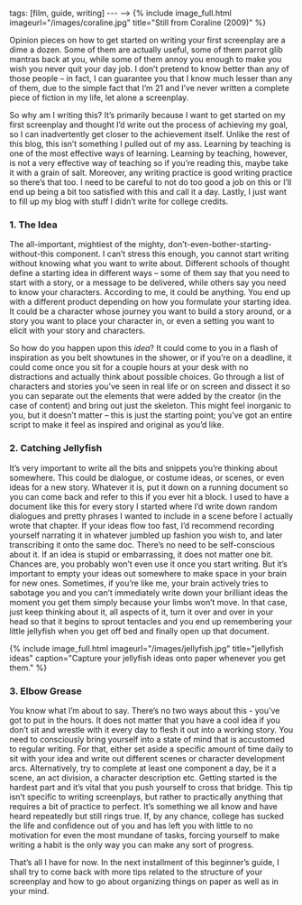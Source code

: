 <!-- ---
layout: post
title: "Writing Your First Screenplay - Part One"
description: "First part of beginner's guide to screenwriting."
date: 2021-07-07
<!-- feature_image: images/coraline.jpg -->
tags: [film, guide, writing]
--- -->
{% include image_full.html imageurl="/images/coraline.jpg" title="Still from Coraline (2009)" %}	

Opinion pieces on how to get started on writing your first screenplay are a dime a dozen. Some of them are actually useful, some of them parrot glib mantras back at you, while some of them annoy you enough to make you wish you never quit your day job. I don’t pretend to know better than any of those people – in fact, I can guarantee you that I know much lesser than any of them, due to the simple fact that I’m 21 and I’ve never written a complete piece of fiction in my life, let alone a screenplay.

<!--more-->

So why am I writing this? It’s primarily because I want to get started on my first screenplay and thought I’d write out the process of achieving my goal, so I can inadvertently get closer to the achievement itself. Unlike the rest of this blog, this isn’t something I pulled out of my ass. Learning by teaching is one of the most effective ways of learning. Learning by teaching, however, is not a very effective way of teaching so if you’re reading this, maybe take it with a grain of salt. Moreover, any writing practice is good writing practice so there’s that too. I need to be careful to not do too good a job on this or I’ll end up being a bit too satisfied with this and call it a day. Lastly, I just want to fill up my blog with stuff I didn’t write for college credits.

### 1.	The Idea

The all-important, mightiest of the mighty, don’t-even-bother-starting-without-this component. I can’t stress this enough, you cannot start writing without knowing what you want to write about. Different schools of thought define a starting idea in different ways – some of them say that you need to start with a story, or a message to be delivered, while others say you need to know your characters. According to me, it could be anything. You end up with a different product depending on how you formulate your starting idea. It could be a character whose journey you want to build a story around, or a story you want to place your character in, or even a setting you want to elicit with your story and characters. 

So how do you happen upon this _idea_? It could come to you in a flash of inspiration as you belt showtunes in the shower, or if you’re on a deadline, it could come once you sit for a couple hours at your desk with no distractions and actually think about possible choices. Go through a list of characters and stories you’ve seen in real life or on screen and dissect it so you can separate out the elements that were added by the creator (in the case of content) and bring out just the skeleton. This might feel inorganic to you, but it doesn’t matter – this is just the starting point; you’ve got an entire script to make it feel as inspired and original as you’d like.

### 2.	Catching Jellyfish

It’s very important to write all the bits and snippets you’re thinking about somewhere. This could be dialogue, or costume ideas, or scenes, or even ideas for a new story. Whatever it is, put it down on a running document so you can come back and refer to this if you ever hit a block. I used to have a document like this for every story I started where I’d write down random dialogues and pretty phrases I wanted to include in a scene before I actually wrote that chapter. If your ideas flow too fast, I’d recommend recording yourself narrating it in whatever jumbled up fashion you wish to, and later transcribing it onto the same doc. There’s no need to be self-conscious about it. If an idea is stupid or embarrassing, it does not matter one bit. Chances are, you probably won’t even use it once you start writing. But it’s important to empty your ideas out somewhere to make space in your brain for new ones. Sometimes, if you’re like me, your brain actively tries to sabotage you and you can’t immediately write down your brilliant ideas the moment you get them simply because your limbs won’t move. In that case, just keep thinking about it, all aspects of it, turn it over and over in your head so that it begins to sprout tentacles and you end up remembering your little jellyfish when you get off bed and finally open up that document.

{% include image_full.html imageurl="/images/jellyfish.jpg" title="jellyfish ideas" caption="Capture your jellyfish ideas onto paper whenever you get them." %}

### 3.	Elbow Grease

You know what I’m about to say. There’s no two ways about this - you’ve got to put in the hours. It does not matter that you have a cool idea if you don’t sit and wrestle with it every day to flesh it out into a working story. You need to consciously bring yourself into a state of mind that is accustomed to regular writing. For that, either set aside a specific amount of time daily to sit with your idea and write out different scenes or character development arcs. Alternatively, try to complete at least one component a day, be it a scene, an act division, a character description etc. Getting started is the hardest part and it’s vital that you push yourself to cross that bridge. This tip isn’t specific to writing screenplays, but rather to practically anything that requires a bit of practice to perfect. It’s something we all know and have heard repeatedly but still rings true. If, by any chance, college has sucked the life and confidence out of you and has left you with little to no motivation for even the most mundane of tasks, forcing yourself to make writing a habit is the only way you can make any sort of progress. 

That’s all I have for now. In the next installment of this beginner’s guide, I shall try to come back with more tips related to the structure of your screenplay and how to go about organizing things on paper as well as in your mind.
